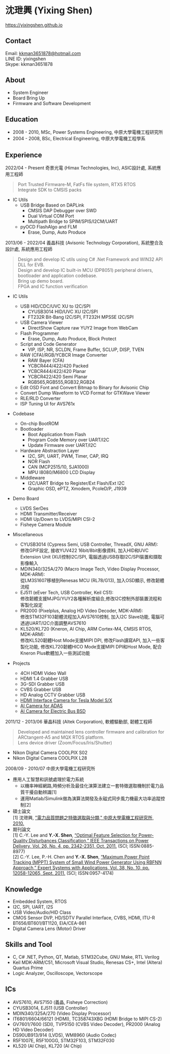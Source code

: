 沈玴興 (Yixing Shen)
============

https://yixingshen.github.io 

Contact
---------

Email: kkman3651878@hotmail.com    
LINE ID: yixingshen    
Skype: kkman3651878    

About
---------

- System Engineer
- Board Bring Up
- Firmware and Software Development

Education
---------

- 2008 - 2010, MSc, Power Systems Engineering, 中原大學電機工程研究所    
- 2004 - 2008, BSc, Electrical Engineering, 中原大學電機工程學系     

Experience
---------

2022/04 - Present 奇景光電 (Himax Technologies, Inc), ASIC設計處, 系統應用工程師    

> Port Trusted Firmware-M, FatFs file system, RTX5 RTOS    
> Integrate SDK to CMSIS packs

- IC Utils 
  - USB Bridge Based on DAPLink
    - CMSIS DAP Debugger over SWD
    - Dual Virtual COM Port
    - Multipath Bridge to SPIM/SPIS/I2CM/UART
  - pyOCD FlashAlgo and FLM
    - Erase, Dump, Auto Produce

2013/06 - 2022/04 義晶科技 (Avisonic Technology Corporation), 系統整合及設計處, 系統應用工程師    

> Design and develop IC utils using C# .Net Framework and WIN32 API DLL for EVB.    
> Design and develop IC built-in MCU (DP8051) peripheral drivers, bootloader and application codebase.    
> Bring up demo board.   
> FPGA and IC function verification   

- IC Utils  
  
  - USB HID/CDC/UVC XU to I2C/SPI   
    - CYUSB3014 HID/UVC XU I2C/SPI
    - FT232R Bit-Bang I2C/SPI, FT232H MPSSE I2C/SPI
  - USB Camera Viewer
    - DirectShow Capture raw YUY2 Image from WebCam
  - Flash Programmer
    - Erase, Dump, Auto Produce, Block Protect
  - Script and Code Generator    
    - VIP, ISP, NR, SCLDN, Frame Buffer, SCLUP, DISP, TVEN
  - RAW (CFA)/RGB/YCBCR Image Converter    
    - RAW Bayer (CFA)
    - YCBCR444/422/420 Packed
    - YCBCR444/422/420 Planar
    - YCBCR422/420 Semi Planar
    - RGB565,RGB555,RGB32,RGB24
  - Edit OSD Font and Convert Bitmap to Binary for Avisonic Chip
  - Convert Dump Waveform to VCD Format for GTKWave Viewer 
  - RLE/RLD Converter    
  - ISP Tuning UI for AVS761x    

- Codebase
  
  - On-chip BootROM
  - Bootloader
    - Boot Application from Flash
    - Program Code Memory over UART/I2C
    - Update Firmware over UART/I2C 
  - Hardware Abstraction Layer
    - I2C, SPI, UART, PWM, Timer, CAP, IRQ
    - NOR Flash
    - CAN (MCP2515/10, SJA1000)
    - MPU I8080/M6800 LCD Display
  - Middleware
    - I2C/UART Bridge to Register/Ext Flash/Ext I2C
    - Graphic OSD, ePTZ, Xmodem, PcoleD/P, J1939

- Demo Board   
  
  - LVDS SerDes
  - HDMI Transmitter/Receiver 
  - HDMI Up/Down to LVDS/MIPI CSI-2
  - Fisheye Camera Module   

- Miscellaneous
  
  - CYUSB3014 (Cypress Semi, USB Controller, ThreadX, GNU ARM):    
    修改GPIF設定, 接收YUV422 16bit/8bit影像資料, 加入HID和UVC Extension Unit (XU)控制I2C/SPI, 電腦透過USB存取I2C/SPI裝置和擷取影像輸入  
  - MDIN340/325A/270 (Macro Image Tech, Video Display Processor, MDK-ARM):     
    從LM3S1607移植到Renesas MCU (RL78/G13), 加入OSD顯示, 修改韌體流程    
  - EJ511 (eEver Tech, USB Controller, Keil C51):    
    修改韌體支援MJPG/YUY2各種解析度組合,修改I2C控制外部裝置流程和客製化設定
  - PR2000 (Pixelplus, Analog HD Video Decoder, MDK-ARM):    
    修改STM32F103韌體流程加入AVS7610控制, 加入I2C Slave功能, 電腦可透過UART/I2C介面調整AVS7610 
  - KL520/KL720  (Kneron, AI Chip, ARM Cortex-M4, CMSIS RTOS, MDK-ARM):    
    修改KL520韌體Host Mode支援MIPI DPI, 修改Flash讀寫API, 加入一些客製化功能, 修改KL720韌體HICO Mode支援MIPI DPI和Host Mode, 配合Kneron Plus軟體加入一些測試功能    

- Projects    
  
  - 4CH HDMI Video Wall
  - HDMI 1.4 Grabber USB
  - 3G-SDI Grabber USB
  - CVBS Grabber USB
  - HD Analog CCTV Grabber USB
  - [HDMI Interface Camera for Tesla Model S/X](https://www.youtube.com/watch?v=toqY03yc2Kc)
  - [AI Camera for ADAS](https://www.kneron.com/tw/news/blog/118/)
  - [AI Camera for Electric Bus BSD](https://www.bnext.com.tw/article/62534/kneron-kl720)

2011/12 - 2013/06 華晶科技 (Altek Corporation), 軟體驅動部, 韌體工程師    

> Developed and maintained lens controller firmware and calibration for ARCtangent-A5 and MQX RTOS platform.     
>  Lens device driver (Zoom/Focus/Iris/Shutter)    

- Nikon Digital Camera COOLPIX S02
- Nikon Digital Camera COOLPIX L28    

2008/09 - 2010/07 中原大學電機工程研究所    

- 應用人工智慧和訊號處理於電力系統    
  - 以機率神經網路,時頻分析及最佳化演算法建立一套特徵選取機制於電力品質干擾自動辨識[1]     
  - 運用Matlab/Simulink做為演算法開發及永磁式同步風力機最大功率追蹤控制[2]    
- 碩士論文    
  [1] 沈玴興, ["電力品質問題之特徵選取與分類," 中原大學電機工程研究所, 2010.](https://hdl.handle.net/11296/qw737z)
- 期刊論文    
  [1] C.-Y. Lee and **Y.-X. Shen**, [“Optimal Feature Selection for Power-Quality Disturbances Classification,” IEEE Transactions on Power Delivery, Vol. 26, No. 4, pp. 2342-2351, Oct. 2011.](https://doi.org/10.1109/TPWRD.2011.2149547) (SCI; ISSN:0885-8977)    
  [2] C.-Y. Lee, P.-H. Chen and **Y.-X. Shen**, [“Maximum Power Point Tracking (MPPT) System of Small Wind Power Generator Using RBFNN Approach,” Expert Systems with Applications, Vol. 38, No. 10, pp. 12058-12065, Sept. 2011.](https://doi.org/10.1016/j.eswa.2011.02.054) (SCI; ISSN:0957-4174)    

Knowledge
---------

- Embedded System, RTOS 
- I2C, SPI, UART, I2S
- USB Video/Audio/HID Class
- CMOS Sensor DVP, HD/SDTV Parallel Interface, CVBS, HDMI, ITU-R BT656/BT601/BT1120, EIA/CEA-861  
- Digital Camera Lens (Motor) Driver    

Skills and Tool
---------

- C, C# .NET, Python, QT, Matlab, STM32Cube, GNU Make, RTL Verilog    
- Keil MDK-ARM/C51, Microsoft Visual Studio, Renesas CS+, Intel (Altera) Quartus Prime    
- Logic Analyzer, Oscilloscope, Vectorscope    

ICs
---------

- AVS7610, AVS7150 (義晶, Fisheye Correction)
- CYUSB3014, EJ511 (USB Controller)
- MDIN340/325A/270 (Video Display Processor)
- IT6801/6604/66121 (HDMI), TC358743XBG (HDMI Bridge to MIPI CS-2)  
- GV7601/7600 (SDI), TVP5150 (CVBS Video Decoder), PR2000 (Analog HD Video Decoder)
- DS90UB913/914 (LVDS), WM8960 (Audio Codec)
- R5F1007E, R5F100GG, STM32F103, STM32F030
- KL520 (AI Chip), KL720 (AI Chip)
